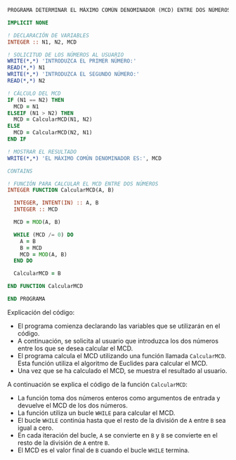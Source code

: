 ```fortran
PROGRAMA DETERMINAR EL MÁXIMO COMÚN DENOMINADOR (MCD) ENTRE DOS NÚMEROS

IMPLICIT NONE

! DECLARACIÓN DE VARIABLES
INTEGER :: N1, N2, MCD

! SOLICITUD DE LOS NÚMEROS AL USUARIO
WRITE(*,*) 'INTRODUZCA EL PRIMER NÚMERO:'
READ(*,*) N1
WRITE(*,*) 'INTRODUZCA EL SEGUNDO NÚMERO:'
READ(*,*) N2

! CÁLCULO DEL MCD
IF (N1 == N2) THEN
  MCD = N1
ELSEIF (N1 > N2) THEN
  MCD = CalcularMCD(N1, N2)
ELSE
  MCD = CalcularMCD(N2, N1)
END IF

! MOSTRAR EL RESULTADO
WRITE(*,*) 'EL MÁXIMO COMÚN DENOMINADOR ES:', MCD

CONTAINS

! FUNCIÓN PARA CALCULAR EL MCD ENTRE DOS NÚMEROS
INTEGER FUNCTION CalcularMCD(A, B)

  INTEGER, INTENT(IN) :: A, B
  INTEGER :: MCD

  MCD = MOD(A, B)

  WHILE (MCD /= 0) DO
    A = B
    B = MCD
    MCD = MOD(A, B)
  END DO

  CalcularMCD = B

END FUNCTION CalcularMCD

END PROGRAMA
```

Explicación del código:

* El programa comienza declarando las variables que se utilizarán en el código.
* A continuación, se solicita al usuario que introduzca los dos números entre los que se desea calcular el MCD.
* El programa calcula el MCD utilizando una función llamada `CalcularMCD`. Esta función utiliza el algoritmo de Euclides para calcular el MCD.
* Una vez que se ha calculado el MCD, se muestra el resultado al usuario.

A continuación se explica el código de la función `CalcularMCD`:

* La función toma dos números enteros como argumentos de entrada y devuelve el MCD de los dos números.
* La función utiliza un bucle `WHILE` para calcular el MCD.
* El bucle `WHILE` continúa hasta que el resto de la división de `A` entre `B` sea igual a cero.
* En cada iteración del bucle, `A` se convierte en `B` y `B` se convierte en el resto de la división de `A` entre `B`.
* El MCD es el valor final de `B` cuando el bucle `WHILE` termina.